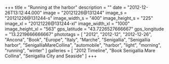 +++
title = "Running at the harbor"
description = ""
date = "2012-12-26T13:12:44.000"
image = "20121226@131244"
image_s = "20121226@131244-s"
image_width_s = "400"
image_height_s = "225"
image_xl = "20121226@131244-xl"
image_width_xl = "1000"
image_height_xl = "563"
gps_latitude = "43.7226527666667"
gps_longitude = "13.2219666666667"
phototags = [ "2012", "2012-12", "2012-12-26", "Ancona", "Book", "Europe", "Italy", "Marche", "Senigallia", "Senigallia harbor", "SenigalliaMareCollina", "automobile", "harbor", "light", "morning", "running", "winter" ]
galleries = [ "2012 Timeline", "Book Senigallia Mare Collina", "Senigallia City and Seaside" ]
+++
